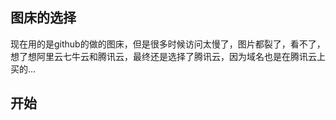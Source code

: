 ## 图床的选择
现在用的是github的做的图床，但是很多时候访问太慢了，图片都裂了，看不了，想了想阿里云七牛云和腾讯云，最终还是选择了腾讯云，因为域名也是在腾讯云上买的...  


## 开始



 <el-table-column prop="name_en" label="公司英文名" min-width="300">
          <template slot-scope="scope">
            <span
              :class="{ showDetail: !!scope.row.company_name_en == true }"
              @click="
                !!scope.row.company_name_en == true
                  ? openDetail(scope.row.company_id)
                  : null
              "
            >
              {{ scope.row.company_name_en | textFormat }}
            </span>
          </template>
        </el-table-column>
        <el-table-column prop="name_cn" label="公司中文名" min-width="300">
          <template slot-scope="scope">
            <span
              :class="{ showDetail: !!scope.row.company_name_cn == true }"
              @click="
                !!scope.row.company_name_cn == true
                  ? openDetail(scope.row.company_id)
                  : null
              "
            >
              {{ scope.row.company_name_cn | textFormat }}
            </span>
						
						
						
						
						
						vue+element中自定义表单校验特殊字符
						
						
						
						
						
						git撤销本地所有修改（新增、删除、修改）  
						
						
						
						
						
				router		路由跳转中   name的作用
				
				
				
				 {
        path:'/personCenter/Message/MyQuotationDetail',
        name:'MyQuotationDetail',
        component: resolve => require(['../views/person_center/newCargo/myQuotationDetail.vue'],resolve),
        meta: {
          keepAlive: true
        }
      },
			
			
			
			
			
			
			path: "/personCenter/Message/myQuotationDetail"